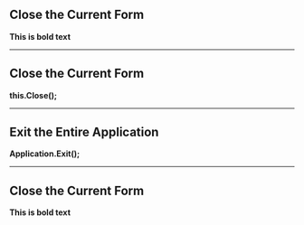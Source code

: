 ## Close the Current Form  
**This is bold text**  

---

## Close the Current Form  
**this.Close();**  

---

## Exit the Entire Application  
**Application.Exit();**  

---

## Close the Current Form  
**This is bold text**  
